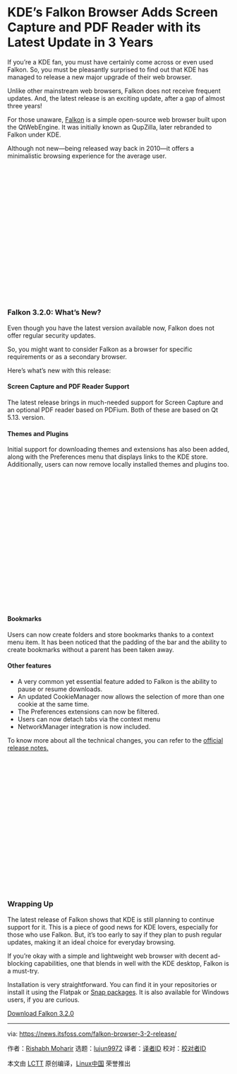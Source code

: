 [#]: subject: "KDE’s Falkon Browser Adds Screen Capture and PDF Reader with its Latest Update in 3 Years"
[#]: via: "https://news.itsfoss.com/falkon-browser-3-2-release/"
[#]: author: "Rishabh Moharir https://news.itsfoss.com/author/rishabh/"
[#]: collector: "lujun9972"
[#]: translator: "wxy"
[#]: reviewer: " "
[#]: publisher: " "
[#]: url: " "

KDE’s Falkon Browser Adds Screen Capture and PDF Reader with its Latest Update in 3 Years
======

If you’re a KDE fan, you must have certainly come across or even used Falkon. So, you must be pleasantly surprised to find out that KDE has managed to release a new major upgrade of their web browser.

Unlike other mainstream web browsers, Falkon does not receive frequent updates. And, the latest release is an exciting update, after a gap of almost three years!

For those unaware, [Falkon][1] is a simple open-source web browser built upon the QtWebEngine. It was initially known as QupZilla, later rebranded to Falkon under KDE.

Although not new—being released way back in 2010—it offers a minimalistic browsing experience for the average user.

![][2]

### Falkon 3.2.0: What’s New?

Even though you have the latest version available now, Falkon does not offer regular security updates.

So, you might want to consider Falkon as a browser for specific requirements or as a secondary browser.

Here’s what’s new with this release:

#### Screen Capture and PDF Reader Support

The latest release brings in much-needed support for Screen Capture and an optional PDF reader based on PDFium. Both of these are based on Qt 5.13. version.

#### Themes and Plugins

Initial support for downloading themes and extensions has also been added, along with the Preferences menu that displays links to the KDE store. Additionally, users can now remove locally installed themes and plugins too.

![][2]

#### Bookmarks

Users can now create folders and store bookmarks thanks to a context menu item. It has been noticed that the padding of the bar and the ability to create bookmarks without a parent has been taken away.

#### Other features

  * A very common yet essential feature added to Falkon is the ability to pause or resume downloads.
  * An updated CookieManager now allows the selection of more than one cookie at the same time.
  * The Preferences extensions can now be filtered.
  * Users can now detach tabs via the context menu
  * NetworkManager integration is now included.



To know more about all the technical changes, you can refer to the [official release notes.][3]

![][4]

### Wrapping Up

The latest release of Falkon shows that KDE is still planning to continue support for it. This is a piece of good news for KDE lovers, especially for those who use Falkon. But, it’s too early to say if they plan to push regular updates, making it an ideal choice for everyday browsing.

If you’re okay with a simple and lightweight web browser with decent ad-blocking capabilities, one that blends in well with the KDE desktop, Falkon is a must-try.

Installation is very straightforward. You can find it in your repositories or install it using the Flatpak or [Snap packages][5]. It is also available for Windows users, if you are curious.

[Download Falkon 3.2.0][6]

--------------------------------------------------------------------------------

via: https://news.itsfoss.com/falkon-browser-3-2-release/

作者：[Rishabh Moharir][a]
选题：[lujun9972][b]
译者：[译者ID](https://github.com/译者ID)
校对：[校对者ID](https://github.com/校对者ID)

本文由 [LCTT](https://github.com/LCTT/TranslateProject) 原创编译，[Linux中国](https://linux.cn/) 荣誉推出

[a]: https://news.itsfoss.com/author/rishabh/
[b]: https://github.com/lujun9972
[1]: https://itsfoss.com/falkon-browser/
[2]: data:image/svg+xml;base64,PHN2ZyBoZWlnaHQ9IjQ2MiIgd2lkdGg9Ijc4MCIgeG1sbnM9Imh0dHA6Ly93d3cudzMub3JnLzIwMDAvc3ZnIiB2ZXJzaW9uPSIxLjEiLz4=
[3]: https://www.falkon.org/2022/01/31/320-released/#disqus_thread
[4]: data:image/svg+xml;base64,PHN2ZyBoZWlnaHQ9IjQ2MCIgd2lkdGg9Ijc4MCIgeG1sbnM9Imh0dHA6Ly93d3cudzMub3JnLzIwMDAvc3ZnIiB2ZXJzaW9uPSIxLjEiLz4=
[5]: https://snapcraft.io/falkon
[6]: https://www.falkon.org/download/
